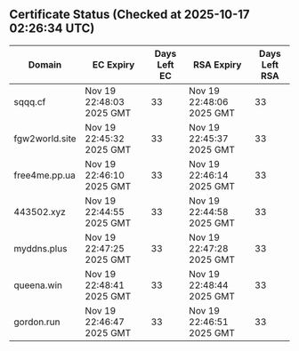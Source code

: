 ## Certificate Status (Checked at 2025-10-17 02:26:34 UTC)
| Domain | EC Expiry | Days Left EC | RSA Expiry | Days Left RSA |
|--------|-----------|-------------|------------|--------------|
| sqqq.cf | Nov 19 22:48:03 2025 GMT | 33 | Nov 19 22:48:06 2025 GMT | 33 |
| fgw2world.site | Nov 19 22:45:32 2025 GMT | 33 | Nov 19 22:45:37 2025 GMT | 33 |
| free4me.pp.ua | Nov 19 22:46:10 2025 GMT | 33 | Nov 19 22:46:14 2025 GMT | 33 |
| 443502.xyz | Nov 19 22:44:55 2025 GMT | 33 | Nov 19 22:44:58 2025 GMT | 33 |
| myddns.plus | Nov 19 22:47:25 2025 GMT | 33 | Nov 19 22:47:28 2025 GMT | 33 |
| queena.win | Nov 19 22:48:41 2025 GMT | 33 | Nov 19 22:48:44 2025 GMT | 33 |
| gordon.run | Nov 19 22:46:47 2025 GMT | 33 | Nov 19 22:46:51 2025 GMT | 33 |
